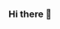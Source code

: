 ### Hi there 👋

<!--
**CyrilSouza/CyrilSouza** is a ✨ _special_ ✨ repository because its `README.md` (this file) appears on your GitHub profile.

Here are some ideas to get you started:

- 🔭 I’m currently working on AI/ML projects     
- 👯 I’m looking to collaborate on Machine Learning Projects
- 🤔 I’m looking for help with Java
- 💬 Ask me about Python
- 📫 How to reach me: cyrilsouza3@gmail.com

-->
